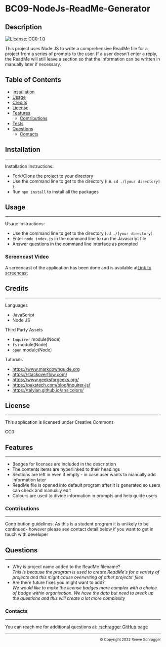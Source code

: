 # BC09-NodeJs-ReadMe-Generator

  ## Description
  
  [![License: CC0-1.0](https://img.shields.io/badge/License-CC0_1.0-lightgrey.svg)](http://creativecommons.org/publicdomain/zero/1.0/)
  
  This project uses Node JS to write a comprehensive ReadMe file for a project from a series of prompts to the user. If a user doesn't enter a reply, the ReadMe will still leave a section so that the information can be written in manually later if necessary.
  
  ## Table of Contents
  
  - [Installation](#installation)
  - [Usage](#usage)
  - [Credits](#credits)
  - [License](#license)
  - [Features](#features)
      - [Contributions](#contributions)
  - [Tests](#tests)
  - [Questions](#questions)
      - [Contacts](#contacts)
  
  ## Installation
  ---
  
  Installation Instructions:
- Fork/Clone the project to your directory
- Use the command line to get to the directory (i.e. `cd ./[your directory]` )
-  Run `npm install` to install all the packages
</p>
  
  ## Usage
  ---
  
  Usage Instructions:
- Use the command line to get to the directory (`cd ./[your directory]` 
- Enter `node index.js` in the command line to run the Javascript file
- Answer questions in the command line interface as prompted
</p>

### Screencast Video

A screencast of the application has been done and is available at[Link to screencast](https://drive.google.com/file/d/1rhOAgxogo42V0Wyse_JN_mNCW3XNzuVA/view) 
  
  ## Credits
  ---

  Languages
- JavaScript
- Node JS
</p>
  
  Third Party Assets
- `Inquirer` module(Node)
- `fs` module(Node)
-  `open` module(Node)
</p>
  
  Tutorials
- https://www.markdownguide.org
- https://stackoverflow.com/
- https://www.geeksforgeeks.org/
-  https://pakstech.com/blog/inquirer-js/
-  https://talyian.github.io/ansicolors/
</p>
  
  ## License
  ---
  
  This application is licensed under Creative Commons

  CC0
  
  ## Features
  ---
  
- Badges for licenses are included in the description
- The contents items are hyperlinked to their headings
-  Sections are left in even if empty - in case user wants to manually add information later
-  ReadMe file is opened into default program after it is generated so users can check and manually edit
-  Colours are used to divide information in prompts and help guide users
</p>
  
  ### Contributions
  ---
  
  Contribution guidelines: As this is a student program it is unlikely to be continued- however please see contact detail below if you want to get in touch with developer
 
  
  ## Questions
  ---
  
- Why is project name added to the ReadMe filename?<br>*This is because the program is used to create ReadMe's for a variety of projects and this might cause overwriting of other projects' files*
- Are there future fixes you might want to add?<br>*We would like to make the license badges more complex with a choice of badge within organisation. We have the data but need to break up the questions and this will create a lot more complexity*
</p>
  
  ### Contacts
  ---
  
  You can reach me for additional questions at:
  [rschragger GitHub page](https://github.com/rschragger)

  
  <div class="footer" style="text-align:right; font-size:smaller"><hr>
  &copy; Copyright 2022 Reeve Schragger
</div>  